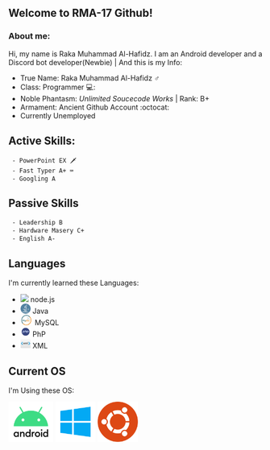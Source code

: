 ## Welcome to RMA-17 Github!


### About me:
Hi, my name is Raka Muhammad Al-Hafidz. I am an Android developer and a Discord bot developer(Newbie) | And this is my Info:

- True Name: Raka Muhammad Al-Hafidz ♂️
- Class: Programmer 💻:
- Noble Phantasm: *Unlimited Soucecode Works* | Rank: B+
- Armament: Ancient Github Account :octocat:
- Currently Unemployed

## Active Skills:
     - PowerPoint EX 🗡️
     - Fast Typer A+ ⌨️
     - Googling A
     
## Passive Skills
     - Leadership B
     - Hardware Masery C+
     - English A-
     
## Languages

I'm currently learned these Languages:

- <img src='https://seeklogo.com/images/N/nodejs-logo-FBE122E377-seeklogo.com.png' height='20'> node.js
- <img src='https://raw.githubusercontent.com/RMA-17/RMA-17/main/pngaaa.com-2459493.png' height='20'> Java
- <img src='https://raw.githubusercontent.com/RMA-17/RMA-17/main/maieskiel.png' height='20'> MySQL
- <img src='https://github.com/RMA-17/RMA-17/blob/main/pehape.png?raw=true' height='20'> PhP
- <img src='https://github.com/RMA-17/RMA-17/blob/main/pngegg.png?raw=true' height='20'> XML

## Current OS

I'm Using these OS:

<img src='https://github.com/RMA-17/RMA-17/blob/main/Andro.png?raw=true' height='80'> <img src='https://github.com/RMA-17/RMA-17/blob/main/10.png?raw=true' height='80'> <img src='https://github.com/RMA-17/RMA-17/blob/main/ubuntu-logo.png?raw=true' height='80'>


